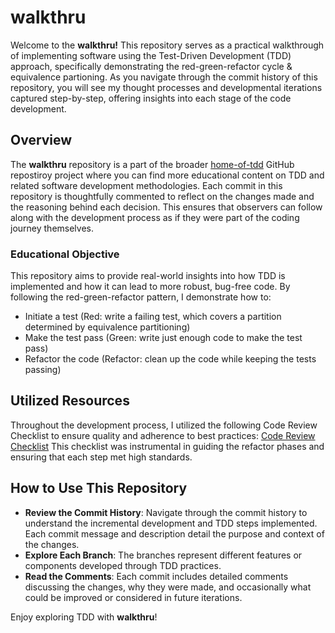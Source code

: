 # walkthru

Welcome to the **walkthru!** This repository serves as a practical walkthrough of implementing software using the Test-Driven Development (TDD) approach, specifically demonstrating the red-green-refactor cycle & equivalence partioning. As you navigate through the commit history of this repository, you will see my thought processes and developmental iterations captured step-by-step, offering insights into each stage of the code development.

## Overview

The **walkthru** repository is a part of the broader [home-of-tdd](https://github.com/zukixa/home-of-tdd) GitHub repostiroy project where you can find more educational content on TDD and related software development methodologies.
Each commit in this repository is thoughtfully commented to reflect on the changes made and the reasoning behind each decision. This ensures that observers can follow along with the development process as if they were part of the coding journey themselves.

### Educational Objective

This repository aims to provide real-world insights into how TDD is implemented and how it can lead to more robust, bug-free code. By following the red-green-refactor pattern, I demonstrate how to:
- Initiate a test (Red: write a failing test, which covers a partition determined by equivalence partitioning)
- Make the test pass (Green: write just enough code to make the test pass)
- Refactor the code (Refactor: clean up the code while keeping the tests passing)

## Utilized Resources

Throughout the development process, I utilized the following Code Review Checklist to ensure quality and adherence to best practices: [Code Review Checklist](https://docs.google.com/document/d/19nxIcbU1EAnlspBsbi1MKjjdgyByauv-r7fc6WrZXMw/edit)
This checklist was instrumental in guiding the refactor phases and ensuring that each step met high standards.

## How to Use This Repository

- **Review the Commit History**: Navigate through the commit history to understand the incremental development and TDD steps implemented. Each commit message and description detail the purpose and context of the changes.
- **Explore Each Branch**: The branches represent different features or components developed through TDD practices.
- **Read the Comments**: Each commit includes detailed comments discussing the changes, why they were made, and occasionally what could be improved or considered in future iterations.

Enjoy exploring TDD with **walkthru**!
